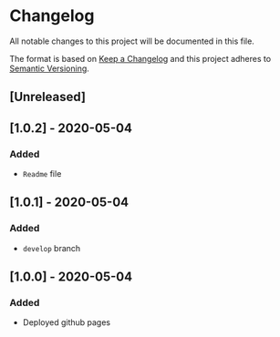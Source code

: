 # Changelog

All notable changes to this project will be documented in this file.

The format is based on [Keep a Changelog](http://keepachangelog.com/en/1.0.0/)
and this project adheres to [Semantic Versioning](http://semver.org/spec/v2.0.0.html).


## [Unreleased]


## [1.0.2] - 2020-05-04
### Added
- `Readme` file

## [1.0.1] - 2020-05-04
### Added
- `develop` branch

## [1.0.0] - 2020-05-04
### Added
- Deployed github pages


